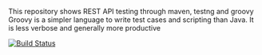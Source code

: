 This repository shows REST API testing through maven, testng and groovy
Groovy is a simpler language to write test cases and scripting than Java. It is less verbose and generally more productive

[![Build Status](https://travis-ci.org/mabh/groovy-restapi-testing.svg?branch=master)](https://travis-ci.org/mabh/groovy-restapi-testing)
